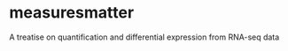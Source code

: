 measuresmatter
==============

A treatise on quantification and differential expression from RNA-seq data
